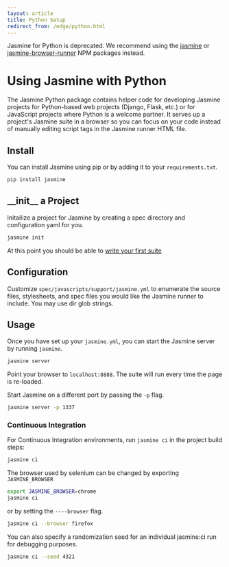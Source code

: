```yaml
---
layout: article
title: Python Setup
redirect_from: /edge/python.html
---
```


<div class="warning">
    Jasmine for Python is deprecated. We recommend using the
    <a href="nodejs.html">jasmine</a> or
    <a href="browser.html">jasmine-browser-runner</a> NPM packages instead.
</div>

# Using Jasmine with Python
The Jasmine Python package contains helper code for developing Jasmine projects for Python-based web projects (Django, Flask, etc.)
or for JavaScript projects where Python is a welcome partner. It serves up a project's Jasmine suite in a browser so you can focus on
your code instead of manually editing script tags in the Jasmine runner HTML file.

## Install
You can install Jasmine using pip or by adding it to your `requirements.txt`.

```sh
pip install jasmine
```

## \_\_init\_\_ a Project
Initailize a project for Jasmine by creating a spec directory and configuration yaml for you.

```sh
jasmine init
```

At this point you should be able to [write your first suite](/tutorials/your_first_suite.html)

## Configuration
Customize `spec/javascripts/support/jasmine.yml` to enumerate the source files, stylesheets, and spec files you would like the
Jasmine runner to include. You may use dir glob strings.

## Usage
Once you have set up your `jasmine.yml`, you can start the Jasmine server by running `jasmine`.

```sh
jasmine server
```

Point your browser to `localhost:8888`. The suite will run every time the page is re-loaded.

Start Jasmine on a different port by passing the `-p` flag.

```sh
jasmine server -p 1337
```

### Continuous Integration
For Continuous Integration environments, run `jasmine ci` in the project build steps:

```sh
jasmine ci
```


The browser used by selenium can be changed by exporting `JASMINE_BROWSER`

```sh
export JASMINE_BROWSER=chrome
jasmine ci
```

or by setting the `----browser` flag.

```sh
jasmine ci --browser firefox
```

You can also specify a randomization seed for an individual jasmine:ci run for debugging purposes.

```sh
jasmine ci --seed 4321
```

